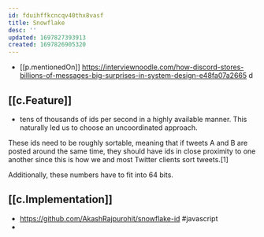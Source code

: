 ```yaml
---
id: fduihffkcncqv40thx8vasf
title: Snowflake
desc: ''
updated: 1697827393913
created: 1697826905320
---
```


- [[p.mentionedOn]] https://interviewnoodle.com/how-discord-stores-billions-of-messages-big-surprises-in-system-design-e48fa07a2665 d

## [[c.Feature]]

- tens of thousands of ids per second in a highly available manner. This naturally led us to choose an uncoordinated approach.

These ids need to be roughly sortable, meaning that if tweets A and B are posted around the same time, they should have ids in close proximity to one another since this is how we and most Twitter clients sort tweets.[1]

Additionally, these numbers have to fit into 64 bits.

## [[c.Implementation]]

- https://github.com/AkashRajpurohit/snowflake-id #javascript
- 